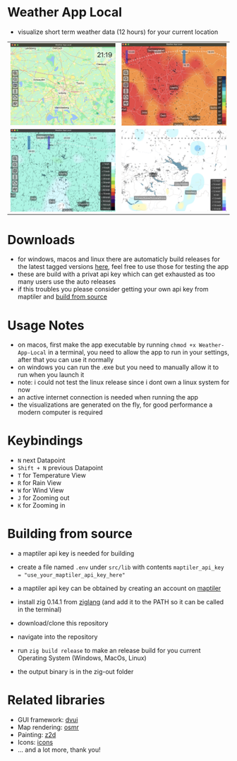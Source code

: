 # Weather App Local

- visualize short term weather data (12 hours) for your current location

<table>
  <tr>
    <td><img src="preview/map-example.png" alt="map example" width="500"/></td>
    <td><img src="preview/temp-example.png" alt="temperature example" width="500"/></td>
  </tr>
  <tr>
    <td><img src="preview/wind-example.png" alt="wind example" width="500"/></td>
      <td><img src="preview/rain-example.png" alt="rain example" width="500"/></td>
  </tr>
</table>

# Downloads

- for windows, macos and linux there are automaticly build releases for the latest tagged versions [here](https://github.com/nat3Github/weather-app-local/releases), feel free to use those for testing the app
- these are build with a privat api key which can get exhausted as too many users use the auto releases
- if this troubles you please consider getting your own api key from maptiler and [build from source](#Building-from-source)

# Usage Notes

- on macos, first make the app executable by running `chmod +x Weather-App-Local` in a terminal, you need to allow the app to run in your settings, after that you can use it normally
- on windows you can run the .exe but you need to manually allow it to run when you launch it
- note: i could not test the linux release since i dont own a linux system for now
- an active internet connection is needed when running the app
- the visualizations are generated on the fly, for good performance a modern computer is required

# Keybindings

- `N` next Datapoint
- `Shift + N` previous Datapoint
- `T` for Temperature View
- `R` for Rain View
- `W` for Wind View
- `J` for Zooming out
- `K` for Zooming in

# Building from source

- a maptiler api key is needed for building
- create a file named `.env` under `src/lib` with contents `maptiler_api_key = "use_your_maptiler_api_key_here"`
- a maptiler api key can be obtained by creating an account on [maptiler](https://cloud.maptiler.com/auth/widget?next=https://cloud.maptiler.com/maps/)

- install zig 0.14.1 from [ziglang](https://ziglang.org/download/) (and add it to the PATH so it can be called in the terminal)
- download/clone this repository
- navigate into the repository
- run `zig build release` to make an release build for you current Operating System (Windows, MacOs, Linux)
- the output binary is in the zig-out folder

# Related libraries

- GUI framework: [dvui](https://github.com/david-vanderson/dvui)
- Map rendering: [osmr](https://github.com/nat3Github/zig-lib-osmr)
- Painting: [z2d](https://github.com/vancluever/z2d)
- Icons: [icons](https://github.com/nat3Github/zig-lib-icons)
- ... and a lot more, thank you!
